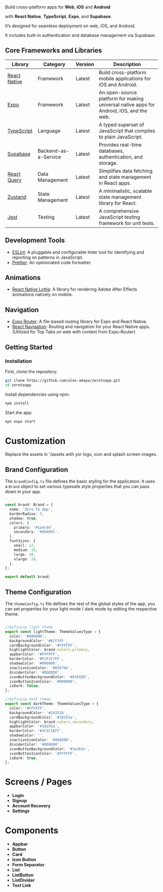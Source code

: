Build cross-platform apps for **Web**, **iOS** and **Android** 

 with **React Native**, **TypeScript**, **Expo**, and **Supabase**. 

It’s designed for seamless deployment on web, iOS, and Android.

It includes built-in authentication and database management via Supabase.

## Core Frameworks and Libraries

| Library                                               | Category         | Version | Description                                                                                   |
| ----------------------------------------------------- | ---------------- | ------- | --------------------------------------------------------------------------------------------- |
| [React Native](https://reactnative.dev/)              | Framework        | Latest  | Build cross-platform mobile applications for iOS and Android.                                  |
| [Expo](https://expo.dev/)                             | Framework        | Latest  | An open-source platform for making universal native apps for Android, iOS, and the web.        |
| [TypeScript](https://www.typescriptlang.org/)         | Language         | Latest  | A typed superset of JavaScript that compiles to plain JavaScript.                               |
| [Supabase](https://supabase.com/)                     | Backend-as-a-Service | Latest  | Provides real-time databases, authentication, and storage.                                     |
| [React Query](https://react-query.tanstack.com/)      | Data Management  | Latest  | Simplifies data fetching and state management in React apps.                                   |
| [Zustand](https://zustand-demo.pmnd.rs/)              | State Management | Latest  | A minimalistic, scalable state management library for React.                                   |
| [Jest](https://jestjs.io/)                            | Testing          | Latest  | A comprehensive JavaScript testing framework for unit tests.                                   |

## Development Tools
- [ESLint](https://eslint.org/): A pluggable and configurable linter tool for identifying and reporting on patterns in JavaScript.
- [Prettier](https://prettier.io/): An opinionated code formatter.

## Animations
- [React Native Lottie](https://github.com/lottie-react-native/lottie-react-native): A library for rendering Adobe After Effects animations natively on mobile.

## Navigation
- [Expo Router](https://expo.github.io/router/docs/): A file-based routing library for Expo and React Native.
- [React Navigation](https://reactnavigation.org/): Routing and navigation for your React Native apps. (Utilized for Top Tabs on web with context from Expo-Router)



## Getting Started

### Installation

First, clone the repository:

```bash
git clone https://github.com/alex-amayo/zerotoapp.git
cd zerotoapp
```

Install dependencies using npm:

```bash
npm install
```

Start the app:

```bash
npx expo start
```


# Customization

Replace the assets in '/assets with yor logo, icon and splash screen images. 

## Brand Configuration

The `brandConfig.ts` file defines the basic styling for the application. It uses a `Brand` object to set various typesafe style properties that you can pass down in your app.

```typescript

const brand: Brand = {
  name: 'Zero To App',
  borderRadius: 5,
  shadow: true,
  colors: {
    primary: '#1a4c9d',
    secondary: '#db4691',
  },
  fontSizes: {
    small: 12,
    medium: 16,
    large: 20,
    xlarge: 24,
  },
};

export default brand;

```

## Theme Configuration

The `themeConfig.ts` file defines the rest of the global styles  of the app, you can set properties for your light mode / dark mode by editing the respective
theme.

```typescript

//Defining light theme
export const lightTheme: ThemeValuesType = {
  color: '#000000',
  backgroundColor: '#ECF3FF',
  cardBackgroundColor: '#FFFFFF',
  highlightColor: brand.colors.primary,
  appbarColor: '#FFFFFF',
  borderColor: '#F2F2F7FF',
  shadowColor: '#000000',
  inactiveIconColor: '#65676b',
  dividerColor: '#DDDDDD',
  iconButtonBackgroundColor: '#E4E6EB',
  iconButtonIconColor: '#000000',
  isDark: false,
};

//Defining dark theme
export const darkTheme: ThemeValuesType = {
  color: '#FFFFFF',
  backgroundColor: '#242526',
  cardBackgroundColor: '#18191a',
  highlightColor: brand.colors.secondary,
  appbarColor: '#18191a',
  borderColor: '#1C1C1EFF',
  shadowColor: '',
  inactiveIconColor: '#808080',
  dividerColor: '#808080',
  iconButtonBackgroundColor: '#3a3b3c',
  iconButtonIconColor: '#FFFFFF',
  isDark: true,
};

```

# Screens / Pages 

- **Login**
- **Signup**
- **Account Recovery**
- **Settings**

# Components

- **Appbar**
- **Button**
- **Card**
- **Icon Button**
- **Form Separator**
- **List**
- **ListButton**
- **ListDivider**
- **Text Link**
